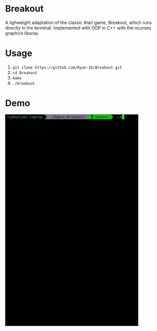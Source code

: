 # Breakout
A lighweight adaptation of the classic Atari game, Breakout, which runs directly in the terminal. Implemented with OOP in C++ with the ncurses graphics libaray.

# Usage

1. `git clone https://github.com/Ryan-16/Breakout.git`
2. `cd Breakout`
3. `make`
4. `./breakout`

# Demo
![Demo of game](https://raw.githubusercontent.com/Ryan-16/Breakout/master/screenshots/breakout.gif)
